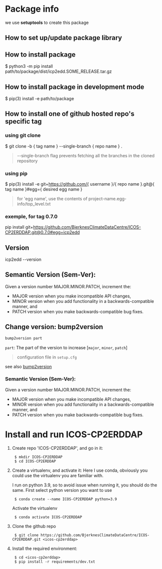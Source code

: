# Package info

we use **setuptools** to create this package

## How to set up/update  package library

## How to install package
$ python3 -m pip install path/to/package/dist/icp2edd.SOME_RELEASE.tar.gz

## How to install package in development mode
$ pip(3) install -e path/to/package

## How to install one of github hosted repo's specific tag
### using git clone

$ git clone -b { tag name } --single-branch { repo name } .  

> --single-branch flag prevents fetching all the branches in the cloned repository

### using pip
$ pip(3) install -e git+https://github.com/{ username }/{ repo name }.git@{ tag name }#egg={ desired egg name }

> for 'egg name', use the contents of project-name.egg-info/top_level.txt

### exemple, for tag 0.7.0
pip install git+https://github.com/BjerknesClimateDataCentre/ICOS-CP2ERDDAP.git@0.7.0#egg=icp2edd

## Version

icp2edd --version

## Semantic Version (Sem-Ver):
 Given a version number MAJOR.MINOR.PATCH, increment the:
 - MAJOR version when you make incompatible API changes,
 - MINOR version when you add functionality in a backwards-compatible manner, and
 - PATCH version when you make backwards-compatible bug fixes.

## Change version: bump2version
```python
bump2version part
```
`part`:
    The part of the version to increase [`major`, `minor`, `patch`]

> configuration file in `setup.cfg`

see also [bump2version](https://github.com/c4urself/bump2version)

### Semantic Version (Sem-Ver):
 Given a version number MAJOR.MINOR.PATCH, increment the:
 - MAJOR version when you make incompatible API changes,
 - MINOR version when you add functionality in a backwards-compatible manner, and
 - PATCH version when you make backwards-compatible bug fixes.

# Install and run ICOS-CP2ERDDAP

1. Create repo 'ICOS-CP2ERDDAP', and go in it:

        $ mkdir ICOS-CP2ERDDAP
        $ cd ICOS-CP2ERDDAP


2. <a name="py39"></a>Create a virtualenv, and activate it:
    Here I use conda, obviously you could use the virtualenv you are familiar with.

    I run on python 3.9, so to avoid issue when running it, you should do the same.
    First select python version you want to use

        $ conda create --name ICOS-CP2ERDDAP python=3.9

    Activate the virtualenv

        $ conda activate ICOS-CP2ERDDAP

3. <a name="git_dir"></a>Clone the github repo

        $ git clone https://github.com/BjerknesClimateDataCentre/ICOS-CP2ERDDAP.git <icos-cp2erddap>

4. Install the required environment:

        $ cd <icos-cp2erddap>
        $ pip install -r requirements/dev.txt
